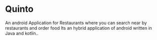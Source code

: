 # Quinto
An android Application for Restaurants where you can search near by restaurants and order food 
Its an hybrid application of android written in Java and kotlin..
